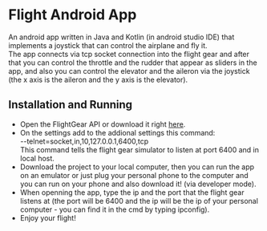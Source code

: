 # Flight Android App

An android app written in Java and Kotlin (in android studio IDE) that implements a joystick that can control the airplane and fly it.</br>
The app connects via tcp socket connection into the flight gear and after that you can control the throttle and the rudder that appear as sliders in the app, 
and also you can control the elevator and the aileron via the joystick (the x axis is the aileron and the y axis is the elevator).</br>
## Installation and Running
* Open the FlightGear API or download it right [here](https://www.flightgear.org). </br>
* On the settings add to the addional settings this command: </br>
  --telnet=socket,in,10,127.0.0.1,6400,tcp </br>
 This command tells the flight gear simulator to listen at port 6400 and in local host.
 * Download the project to your local computer, then you can run the app on an emulator or just plug your personal phone to the computer and you can run on your phone and also download it!
 (via developer mode). </br>
 * When openning the app, type the ip and the port that the flight gear listens at (the port will be 6400 and the ip will be the ip of your personal computer - you can find it in the cmd
 by typing ipconfig).</br>
 * Enjoy your flight!
 
